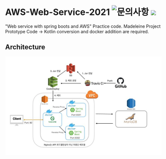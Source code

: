 # AWS-Web-Service-2021 ![문의사항](https://img.shields.io/badge/%EB%AC%B8%EC%9D%98%ED%95%98%EA%B8%B0-pooreumsunny%40gamil.com-green) ![](https://img.shields.io/badge/category-toy-yellow)
"Web service with spring boots and AWS" Practice code. Madeleine Project Prototype Code -> Kotlin conversion and docker addition are required.

## Architecture
<img src="./image/archi.JPG"></img>

